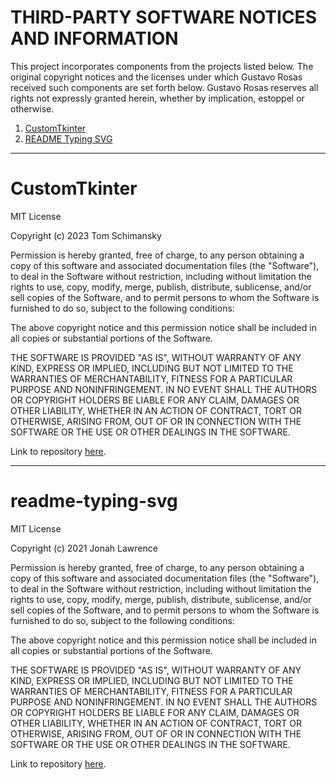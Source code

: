 # THIRD-PARTY SOFTWARE NOTICES AND INFORMATION

This project incorporates components from the projects listed below. The original copyright notices and the licenses under which Gustavo Rosas received such components are set forth below. Gustavo Rosas reserves all rights not expressly granted herein, whether by implication, estoppel or otherwise.

1. [CustomTkinter](#customtkinter)
2. [README Typing SVG](#readme-typing-svg)

---
CustomTkinter
=========================================

MIT License

Copyright (c) 2023 Tom Schimansky

Permission is hereby granted, free of charge, to any person obtaining a copy
of this software and associated documentation files (the "Software"), to deal
in the Software without restriction, including without limitation the rights
to use, copy, modify, merge, publish, distribute, sublicense, and/or sell
copies of the Software, and to permit persons to whom the Software is
furnished to do so, subject to the following conditions:

The above copyright notice and this permission notice shall be included in all
copies or substantial portions of the Software.

THE SOFTWARE IS PROVIDED "AS IS", WITHOUT WARRANTY OF ANY KIND, EXPRESS OR
IMPLIED, INCLUDING BUT NOT LIMITED TO THE WARRANTIES OF MERCHANTABILITY,
FITNESS FOR A PARTICULAR PURPOSE AND NONINFRINGEMENT. IN NO EVENT SHALL THE
AUTHORS OR COPYRIGHT HOLDERS BE LIABLE FOR ANY CLAIM, DAMAGES OR OTHER
LIABILITY, WHETHER IN AN ACTION OF CONTRACT, TORT OR OTHERWISE, ARISING FROM,
OUT OF OR IN CONNECTION WITH THE SOFTWARE OR THE USE OR OTHER DEALINGS IN THE
SOFTWARE.

Link to repository [here](https://github.com/TomSchimansky/CustomTkinter).

---
readme-typing-svg
=========================================

MIT License

Copyright (c) 2021 Jonah Lawrence

Permission is hereby granted, free of charge, to any person obtaining a copy
of this software and associated documentation files (the "Software"), to deal
in the Software without restriction, including without limitation the rights
to use, copy, modify, merge, publish, distribute, sublicense, and/or sell
copies of the Software, and to permit persons to whom the Software is
furnished to do so, subject to the following conditions:

The above copyright notice and this permission notice shall be included in all
copies or substantial portions of the Software.

THE SOFTWARE IS PROVIDED "AS IS", WITHOUT WARRANTY OF ANY KIND, EXPRESS OR
IMPLIED, INCLUDING BUT NOT LIMITED TO THE WARRANTIES OF MERCHANTABILITY,
FITNESS FOR A PARTICULAR PURPOSE AND NONINFRINGEMENT. IN NO EVENT SHALL THE
AUTHORS OR COPYRIGHT HOLDERS BE LIABLE FOR ANY CLAIM, DAMAGES OR OTHER
LIABILITY, WHETHER IN AN ACTION OF CONTRACT, TORT OR OTHERWISE, ARISING FROM,
OUT OF OR IN CONNECTION WITH THE SOFTWARE OR THE USE OR OTHER DEALINGS IN THE
SOFTWARE.

Link to repository [here](https://github.com/DenverCoder1/readme-typing-svg).
